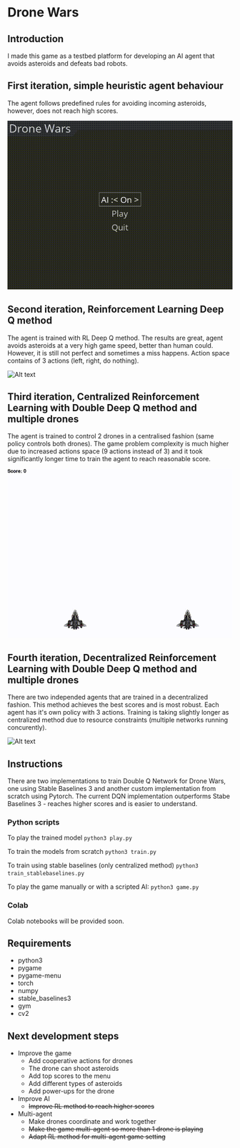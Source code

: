 # Drone Wars

## Introduction 
I made this game as a testbed platform for developing an AI agent that avoids asteroids and defeats bad robots. 

## First iteration, simple heuristic agent behaviour 
The agent follows predefined rules for avoiding incoming asteroids, however, does not reach high scores. 

![Alt text](images/gameplay.gif "Gameplay")


## Second iteration, Reinforcement Learning Deep Q method
The agent is trained with RL Deep Q method. The results are great, agent avoids asteroids at a very high game speed, better than human could. However, it is still not perfect and sometimes a miss happens. Action space contains of 3 actions (left, right, do nothing).


![Alt text](images/gameplay_rl.gif "Gameplay_RL")


## Third iteration, Centralized Reinforcement Learning with Double Deep Q method and multiple drones
The agent is trained to control 2 drones in a centralised fashion (same policy controls both drones). The game problem complexity is much higher due to increased actions space (9 actions instead of 3) and it took significantly longer time to train the agent to reach reasonable score.


![Alt text](images/gameplay_rl_2.gif "Gameplay_Multi_Agent_RL")


## Fourth iteration, Decentralized Reinforcement Learning with Double Deep Q method and multiple drones
There are two independed agents that are trained in a decentralized fashion. This method achieves the best scores and is most robust. Each agent has it's own policy with 3 actions. Training is taking slightly longer as centralized method due to resource constraints (multiple networks running concurently). 

![Alt text](images/gameplay_rl_3.gif "Gameplay_Multi_Agent_RL")


## Instructions 

There are two implementations to train Double Q Network for Drone Wars, one using Stable Baselines 3 and another custom implementation from scratch using Pytorch. The current DQN implementation outperforms Stabe Baselines 3 - reaches higher scores and is easier to understand.  


### Python scripts
To play the trained model
`python3 play.py`

To train the models from scratch
`python3 train.py`

To train using stable baselines (only centralized method)
`python3 train_stablebaselines.py`

To play the game manually or with a scripted AI: 
`python3 game.py`


### Colab 
Colab notebooks will be provided soon.


## Requirements
* python3
* pygame
* pygame-menu
* torch
* numpy
* stable_baselines3
* gym
* cv2


## Next development steps
* Improve the game 
    * Add cooperative actions for drones
    * The drone can shoot asteroids
    * Add top scores to the menu
    * Add different types of asteroids
    * Add power-ups for the drone
* Improve AI
    * ~~Improve RL method to reach higher scores~~
* Multi-agent 
    * Make drones coordinate and work together
    * ~~Make the game multi-agent so more than 1 drone is playing~~
    * ~~Adapt RL method for multi-agent game setting~~





